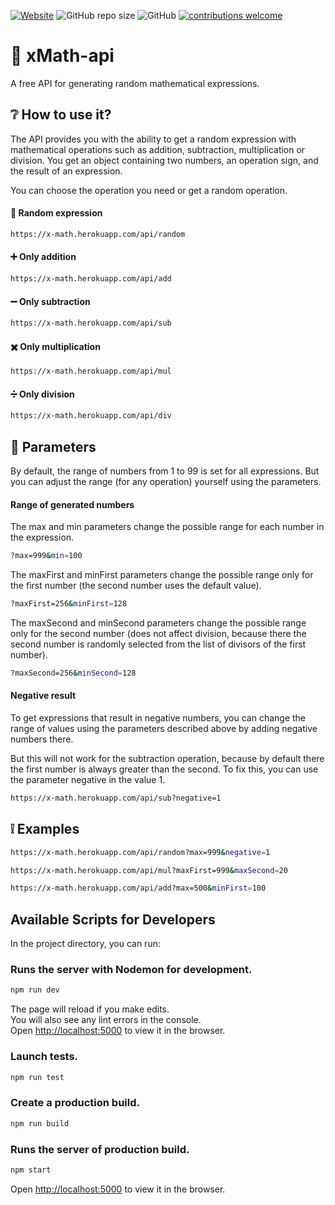 [![Website](https://img.shields.io/website?down_color=green&down_message=xMath%20API&up_color=blue&up_message=xMath%20API&url=https%3A%2F%2Fx-math.herokuapp.com%2F)](https://x-math.herokuapp.com/)
![GitHub repo size](https://img.shields.io/github/repo-size/cheatsnake/xMath-api?color=9cf)
![GitHub](https://img.shields.io/github/license/cheatsnake/xMath-api?color=%235DAF83)
[![contributions welcome](https://img.shields.io/badge/contributions-welcome-brightgreen.svg?style=flat)](https://github.com/cheatsnake/xMath-api/issues)

# :rocket: xMath-api
A free API for generating random mathematical expressions.

## :grey_question: How to use it?
The API provides you with the ability to get a random expression with mathematical operations such as addition, subtraction, multiplication or division. You get an object containing two numbers, an operation sign, and the result of an expression.

You can choose the operation you need or get a random operation.

#### :game_die: Random expression 
```sh
https://x-math.herokuapp.com/api/random
```

#### :heavy_plus_sign: Only addition
```sh
https://x-math.herokuapp.com/api/add
```

#### :heavy_minus_sign: Only subtraction
```sh
https://x-math.herokuapp.com/api/sub
```

#### :heavy_multiplication_x: Only multiplication
```sh
https://x-math.herokuapp.com/api/mul
```

#### :heavy_division_sign: Only division
```sh
https://x-math.herokuapp.com/api/div
```

## :wrench: Parameters
By default, the range of numbers from 1 to 99 is set for all expressions. But you can adjust the range (for any operation) yourself using the parameters.

#### Range of generated numbers
The max and min parameters change the possible range for each number in the expression.
```sh
?max=999&min=100
```

The maxFirst and minFirst parameters change the possible range only for the first number (the second number uses the default value).
```sh
?maxFirst=256&minFirst=128
```

The maxSecond and minSecond parameters change the possible range only for the second number (does not affect division, because there the second number is randomly selected from the list of divisors of the first number).
```sh
?maxSecond=256&minSecond=128
```

#### Negative result
To get expressions that result in negative numbers, you can change the range of values using the parameters described above by adding negative numbers there.

But this will not work for the subtraction operation, because by default there the first number is always greater than the second. To fix this, you can use the parameter negative in the value 1.
```sh
https://x-math.herokuapp.com/api/sub?negative=1
```

## :grey_exclamation: Examples

```sh
https://x-math.herokuapp.com/api/random?max=999&negative=1
```

```sh
https://x-math.herokuapp.com/api/mul?maxFirst=999&maxSecond=20
```

```sh
https://x-math.herokuapp.com/api/add?max=500&minFirst=100
```

## Available Scripts for Developers

In the project directory, you can run:

### Runs the server with Nodemon for development.
```sh
npm run dev
```
The page will reload if you make edits.\
You will also see any lint errors in the console.\
Open [http://localhost:5000](http://localhost:5000) to view it in the browser.

### Launch tests.
```sh
npm run test
```

### Create a production build.
```sh
npm run build
```

### Runs the server of production build.
```sh
npm start
```
Open [http://localhost:5000](http://localhost:5000) to view it in the browser.

